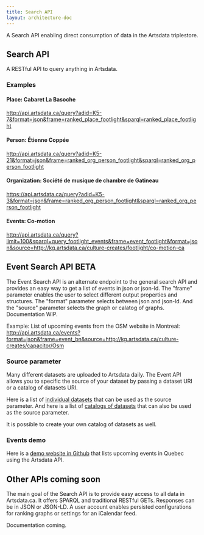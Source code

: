 ```yaml
---
title: Search API
layout: architecture-doc
---
```


A Search API enabling direct consumption of data in the Artsdata triplestore.

## Search API

A RESTful API to query anything in Artsdata. 

### Examples

#### Place: Cabaret La Basoche
http://api.artsdata.ca/query?adid=K5-7&format=json&frame=ranked_place_footlight&sparql=ranked_place_footlight

#### Person: Étienne Coppée
http://api.artsdata.ca/query?adid=K5-21&format=json&frame=ranked_org_person_footlight&sparql=ranked_org_person_footlight

#### Organization: Société de musique de chambre de Gatineau
https://api.artsdata.ca/query?adid=K5-3&format=json&frame=ranked_org_person_footlight&sparql=ranked_org_person_footlight

#### Events: Co-motion
http://api.artsdata.ca/query?limit=100&sparql=query_footlight_events&frame=event_footlight&format=json&source=http://kg.artsdata.ca/culture-creates/footlight/co-motion-ca




## Event Search API BETA

The Event Search API is an alternate endpoint to the general search API and provides an easy way to get a list of events in json or json-ld. The "frame" parameter enables the user to select different output properties and structures. The "format" parameter selects between json and json-ld. And the "source" parameter selects the graph or calatog of graphs. Documentation WIP.

Example: List of upcoming events from the OSM website in Montreal: 
http://api.artsdata.ca/events?format=json&frame=event_bn&source=http://kg.artsdata.ca/culture-creates/capacitor/Osm

### Source parameter
Many different datasets are uploaded to Artsdata daily. The Event API allows you to specific the source of your dataset by passing a dataset URI or a catalog of datasets URI.

Here is a list of [individual datasets](https://s.zazuko.com/2owq14) that can be used as the source parameter. And here is a list of [catalogs of datasets]( https://s.zazuko.com/5hG5Cc) that can also be used as the source parameter.

It is possible to create your own catalog of datasets as well.

### Events demo

Here is a [demo website in Github](https://github.com/culturecreates/artsdata-demo-upcoming-events-api) that lists upcoming events in Quebec using the Artsdata API.


## Other APIs coming soon
The main goal of the Search API is to provide easy access to all data in Artsdata.ca. It offers SPARQL and traditional RESTful GETs.
Responses can be in JSON or JSON-LD.  A user account enables persisted configurations for ranking graphs or settings for an iCalendar feed. 

Documentation coming.
